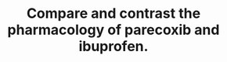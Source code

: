 ---
title: "Compare and contrast the pharmacology of parecoxib and ibuprofen."
entityType: SAQ
exam: PEX
college: ANZCA
year: 2024
sitting: B
question: 11
passRate: 47
lo:
- "[[BT_PM 1.24]]"
EC_expectedDomains:
- "compare and contrast parecoxib and ibuprofen, using the standard approach of pharmacodynamics, pharmacokinetics, and pharmaceutics"
- "using a table helped candidates to present this information clearly"
EC_extraCredit:
- "more detail and clinical nuance"
EC_errorsCommon:
- "although most candidates reproduced a version of the prostaglandin pathway, many answers lacked any mention of how NSAIDs produce analgesia"
- "indications for use were often omitted"
- "some answers included incorrect or unsafe doses"
- "confusion about the risk of renal impairment with selective vs. non-selective NSAIDs"
- "omitting the difference in bleeding risk"
- "many answers did not identify parecoxib as a prodrug for valdecoxib, or state the reasons for this"
- "PK comparisons were often very limited"
---